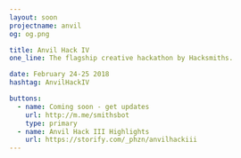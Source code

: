 ```yaml
---
layout: soon
projectname: anvil
og: og.png

title: Anvil Hack IV
one_line: The flagship creative hackathon by Hacksmiths.

date: February 24-25 2018
hashtag: AnvilHackIV

buttons:
  - name: Coming soon - get updates
    url: http://m.me/smithsbot
    type: primary
  - name: Anvil Hack III Highlights
    url: https://storify.com/_phzn/anvilhackiii
---
```

